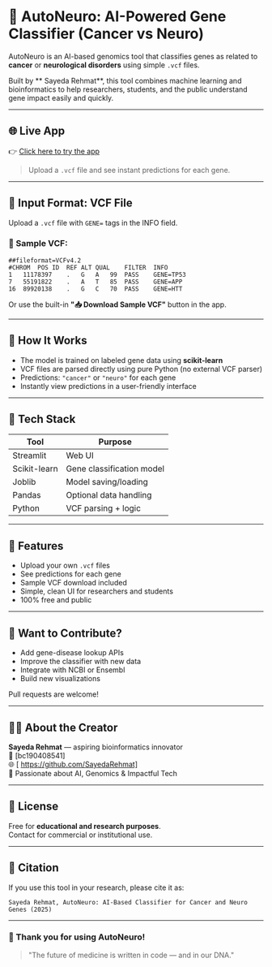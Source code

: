  # 🧬 AutoNeuro: AI-Powered Gene Classifier (Cancer vs Neuro)

AutoNeuro is an AI-based genomics tool that classifies genes as related to **cancer** or **neurological disorders** using simple `.vcf` files.

Built by ** Sayeda Rehmat**, this tool combines machine learning and bioinformatics to help researchers, students, and the public understand gene impact easily and quickly.

---

## 🌐 Live App

👉 [Click here to try the app]( https://autoneuro1-hucsops9okapprgphvwhnq.streamlit.app/)

> Upload a `.vcf` file and see instant predictions for each gene.

---

## 📂 Input Format: VCF File

Upload a `.vcf` file with `GENE=` tags in the INFO field.

### 🧾 Sample VCF:

```vcf
##fileformat=VCFv4.2
#CHROM	POS	ID	REF	ALT	QUAL	FILTER	INFO
1	11178397	.	G	A	99	PASS	GENE=TP53
7	55191822	.	A	T	85	PASS	GENE=APP
16	89920138	.	G	C	70	PASS	GENE=HTT
```

Or use the built-in **"📥 Download Sample VCF"** button in the app.

---

## 🧠 How It Works

- The model is trained on labeled gene data using **scikit-learn**
- VCF files are parsed directly using pure Python (no external VCF parser)
- Predictions: `"cancer"` or `"neuro"` for each gene
- Instantly view predictions in a user-friendly interface

---

## 🧪 Tech Stack

| Tool        | Purpose                    |
|-------------|----------------------------|
| Streamlit   | Web UI                     |
| Scikit-learn| Gene classification model  |
| Joblib      | Model saving/loading       |
| Pandas      | Optional data handling     |
| Python      | VCF parsing + logic        |

---

## 🚀 Features

- Upload your own `.vcf` files
- See predictions for each gene
- Sample VCF download included
- Simple, clean UI for researchers and students
- 100% free and public

---

## 🤝 Want to Contribute?

- Add gene-disease lookup APIs
- Improve the classifier with new data
- Integrate with NCBI or Ensembl
- Build new visualizations

Pull requests are welcome!

---

## 👩‍💻 About the Creator

**Sayeda Rehmat** — aspiring bioinformatics innovator  
📧 [bc190408541]  
🌐 [ https://github.com/SayedaRehmat]  
🔬 Passionate about AI, Genomics & Impactful Tech

---

## 📄 License

Free for **educational and research purposes**.  
Contact for commercial or institutional use.

---

## 💬 Citation

If you use this tool in your research, please cite it as:

```
Sayeda Rehmat, AutoNeuro: AI-Based Classifier for Cancer and Neuro Genes (2025)
```

---

### 🙏 Thank you for using AutoNeuro!

> "The future of medicine is written in code — and in our DNA."
